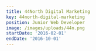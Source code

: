 ```yaml
---
title: 44North Digital Marketing
key: 44north-digital-marketing
position: Junior Web Developer
image: /images/uploads/44n.png
startDate: '2016-02-01'
endDate: '2016-10-01'
---
```


